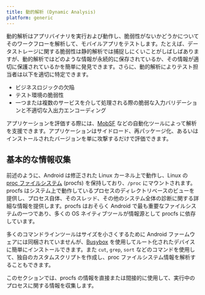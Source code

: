 ```yaml
---
title: 動的解析 (Dynamic Analysis)
platform: generic
---
```


動的解析はアプリバイナリを実行および動作し、脆弱性がないかどうかについてそのワークフローを解析して、モバイルアプリをテストします。たとえば、データストレージに関する脆弱性は静的解析では捕捉しにくいことがしばしばありますが、動的解析ではどのような情報が永続的に保存されているか、その情報が適切に保護されているかを簡単に発見できます。さらに、動的解析によりテスト担当者は以下を適切に特定できます。

- ビジネスロジックの欠陥
- テスト環境の脆弱性
- 一つまたは複数のサービスを介して処理される際の脆弱な入力バリデーションと不適切な入出力エンコーディング

アプリケーションを評価する際には、[MobSF](../../tools/generic/MASTG-TOOL-0035.md) などの自動化ツールによって解析を支援できます。アプリケーションはサイドロード、再パッケージ化、あるいはインストールされたバージョンを単に攻撃するだけで評価できます。

## 基本的な情報収集

前述のように、Android は修正された Linux カーネル上で動作し、Linux の [proc ファイルシステム](https://www.kernel.org/doc/Documentation/filesystems/proc.txt "procfs") (procfs) を保持しており、`/proc` にマウントされます。procfs はシステム上で動作しているプロセスのディレクトリベースのビューを提供し、プロセス自体、そのスレッド、その他のシステム全体の診断に関する詳細な情報を提供します。procfs はおそらく Android で最も重要なファイルシステムの一つであり、多くの OS ネイティブツールが情報源として procfs に依存しています。

多くのコマンドラインツールはサイズを小さくするために Android ファームウェアには同梱されていませんが、[Busybox](../../tools/android/MASTG-TOOL-0013.md) を使用してルート化されたデバイスに簡単にインストールできます。また `cut`, `grep`, `sort` などのコマンドを使用して、独自のカスタムスクリプトを作成し、proc ファイルシステム情報を解析することもできます。

このセクションでは、procfs の情報を直接または間接的に使用して、実行中のプロセスに関する情報を収集します。
